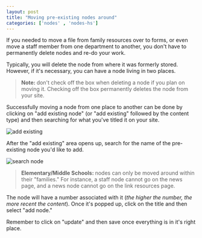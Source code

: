 ```yaml
---
layout: post
title: "Moving pre-existing nodes around"
categories: ['nodes' , 'nodes-hs']
---
```


If you needed to move a file from family resources over to forms, or even move a staff member from one department to another, you don't have to permanently delete nodes and re-do your work.

Typically, you will delete the node from where it was formerly stored. However, if it's necessary, you can have a node living in two places.

<blockquote>
	<p><strong>Note: </strong>don't check off the box when deleting a node if you plan on moving it. Checking off the box permanently deletes the node from your site.</p>
</blockquote>

Successfully moving a node from one place to another can be done by clicking on "add existing node" (or "add existing" followed by the content type) and then searching for what you've titled it on your site.

![add existing](/schoolsites-help/images/uploading/existing-node.png)

After the "add existing" area opens up, search for the name of the pre-existing node you'd like to add.

![search node](/schoolsites-help/images/uploading/search-existing.png)

<blockquote>
  <p><strong>Elementary/Middle Schools: </strong>nodes can only be moved around within their "families." For instance, a staff node cannot go on the news page, and a news node cannot go on the link resources page.<p>
</blockquote>

The node will have a number associated with it (*the higher the number, the more recent the content*). Once it's popped up, click on the title and then select "add node."

Remember to click on "update" and then save once everything is in it's right place.

